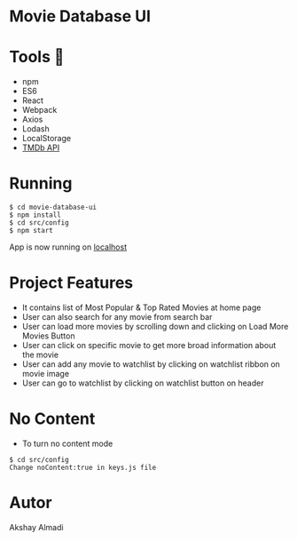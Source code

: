 # Movie Database UI

# Tools 🔧
- npm
- ES6
- React
- Webpack
- Axios
- Lodash
- LocalStorage
- [TMDb API](https://www.themoviedb.org/documentation/api)

# Running

```
$ cd movie-database-ui
$ npm install
$ cd src/config
$ npm start
```
App is now running on [localhost](http://localhost:3006)

# Project Features
- It contains list of Most Popular & Top Rated Movies at home page
- User can also search for any movie from search bar
- User can load more movies by scrolling down and clicking on Load More Movies Button
- User can click on specific movie to get more broad information about the movie
- User can add any movie to watchlist by clicking on watchlist ribbon on movie image
- User can go to watchlist by clicking on watchlist button on header

# No Content
- To turn no content mode
```
$ cd src/config
Change noContent:true in keys.js file 
```

# Autor
Akshay Almadi
